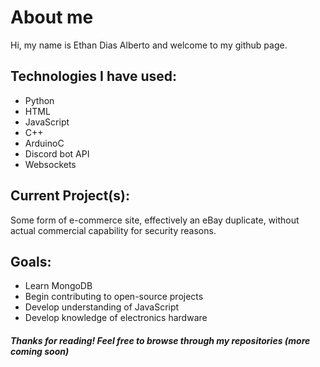 # About me
Hi, my name is Ethan Dias Alberto and welcome to my github page. 

## Technologies I have used:
- Python
- HTML
- JavaScript
- C++
- ArduinoC
- Discord bot API
- Websockets

## Current Project(s):
Some form of e-commerce site, effectively an eBay duplicate, without actual commercial capability for security reasons.

## Goals:
- Learn MongoDB
- Begin contributing to open-source projects
- Develop understanding of JavaScript
- Develop knowledge of electronics hardware

##### Thanks for reading! Feel free to browse through my repositories (more coming soon)
